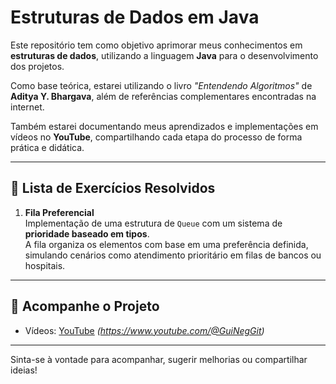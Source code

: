 # Estruturas de Dados em Java

Este repositório tem como objetivo aprimorar meus conhecimentos em **estruturas de dados**, utilizando a linguagem **Java** para o desenvolvimento dos projetos.

Como base teórica, estarei utilizando o livro _"Entendendo Algoritmos"_ de **Aditya Y. Bhargava**, além de referências complementares encontradas na internet.

Também estarei documentando meus aprendizados e implementações em vídeos no **YouTube**, compartilhando cada etapa do processo de forma prática e didática.

---

## 📌 Lista de Exercícios Resolvidos

1. **Fila Preferencial**  
   Implementação de uma estrutura de `Queue` com um sistema de **prioridade baseado em tipos**.  
   A fila organiza os elementos com base em uma preferência definida, simulando cenários como atendimento prioritário em filas de bancos ou hospitais.

---

## 🔗 Acompanhe o Projeto

- Vídeos: [YouTube](#) *(https://www.youtube.com/@GuiNegGit)*

---

Sinta-se à vontade para acompanhar, sugerir melhorias ou compartilhar ideias!
